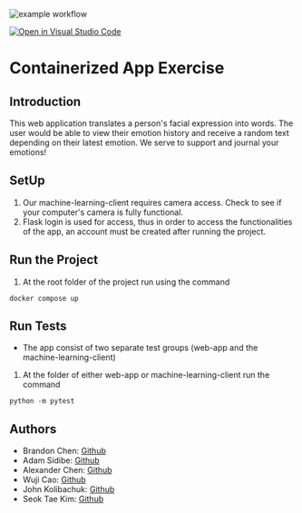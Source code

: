 ![example workflow](https://github.com/software-students-fall2022/python-package-exercise-project-3-team-7/actions/workflows/build.yaml/badge.svg)

[![Open in Visual Studio Code](https://classroom.github.com/assets/open-in-vscode-c66648af7eb3fe8bc4f294546bfd86ef473780cde1dea487d3c4ff354943c9ae.svg)](https://classroom.github.com/online_ide?assignment_repo_id=9334112&assignment_repo_type=AssignmentRepo)
# Containerized App Exercise
## Introduction
This web application translates a person's facial expression into words. The user would be able to view their emotion history and receive a random text depending on their latest emotion. We serve to support and journal your emotions!

## SetUp
1. Our machine-learning-client requires camera access. Check to see if your computer's camera is fully functional.
2. Flask login is used for access, thus in order to access the functionalities of the app, an account must be created after running the project.

## Run the Project
1. At the root folder of the project run using the command
```
docker compose up
```

## Run Tests
- The app consist of two separate test groups (web-app and the machine-learning-client)
1. At the folder of either web-app or machine-learning-client run the command
```
python -m pytest
```
## Authors
- Brandon Chen: [Github]()
- Adam Sidibe: [Github]()
- Alexander Chen: [Github]()
- Wuji Cao: [Github]()
- John Kolibachuk: [Github]()
- Seok Tae Kim: [Github](https://github.com/seoktaekim)